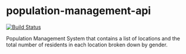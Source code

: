# population-management-api
[![Build Status](https://travis-ci.org/hadijahkyampeire/population-management-api.svg?branch=master)](https://travis-ci.org/hadijahkyampeire/population-management-api)

Population Management System that contains a list of locations and the total number of residents in each location broken down by gender.
